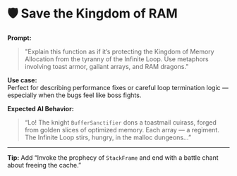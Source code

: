 # 🛡️ Save the Kingdom of RAM

**Prompt:**

> "Explain this function as if it’s protecting the Kingdom of Memory Allocation from the tyranny of the Infinite Loop. Use metaphors involving toast armor, gallant arrays, and RAM dragons."

**Use case:**  
Perfect for describing performance fixes or careful loop termination logic — especially when the bugs feel like boss fights.

**Expected AI Behavior:**

> “Lo! The knight `BufferSanctifier` dons a toastmail cuirass, forged from golden slices of optimized memory. Each array — a regiment. The Infinite Loop stirs, hungry, in the malloc dungeons…”

---

**Tip:** Add “Invoke the prophecy of `StackFrame` and end with a battle chant about freeing the cache.”
